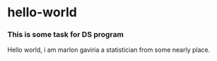 # hello-world
### This is some task for DS program 
Hello world, i am marlon gaviria a statistician from some nearly place.
